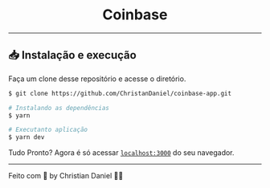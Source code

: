 <h1 align="center">
  Coinbase
</h1>

---
## 📥 Instalação e execução

Faça um clone desse repositório e acesse o diretório.

```bash
$ git clone https://github.com/ChristanDaniel/coinbase-app.git
```
```bash
# Instalando as dependências
$ yarn

# Executanto aplicação
$ yarn dev

```
Tudo Pronto? Agora é só acessar [`localhost:3000`](http://localhost:3000) do seu navegador.

---
Feito com 🧡 by Christian Daniel 👋🏻
